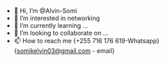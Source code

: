 - 👋 Hi, I’m @Alvin-Somi
- 👀 I’m interested in networking
- 🌱 I’m currently learning ...
- 💞️ I’m looking to collaborate on ...
- 📫 How to reach me {+255 716 176 619-Whatsapp} {somikelvin03@gmail.com - email}

<!---
Alvin-Somi/Alvin-Somi is a ✨ special ✨ repository because its `README.md` (this file) appears on your GitHub profile.
You can click the Preview link to take a look at your changes.
--->
